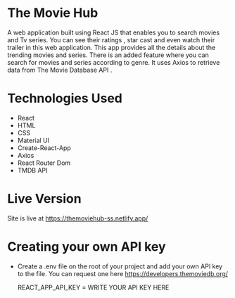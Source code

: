 # The Movie Hub
A web application built using React JS that enables you to search movies and Tv series. You can see their ratings , star cast and even watch their trailer in this web application. This app provides all the details about the trending movies and series. There is an added feature where you can search for movies and series according to genre. It uses Axios to retrieve data from The Movie Database API .

# Technologies Used
* React
* HTML
* CSS
* Material UI
* Create-React-App
* Axios
* React Router Dom
* TMDB API

# Live Version
Site is live at https://themoviehub-ss.netlify.app/

# Creating your own API key

 * Create a .env file on the root of your project and add your own API key to the file. You can request one here https://developers.themoviedb.org/

   REACT_APP_API_KEY = WRITE YOUR API KEY HERE
